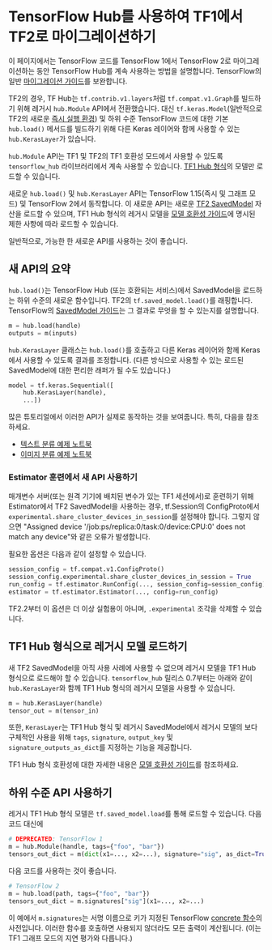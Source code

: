<!--* freshness: { owner: 'maringeo' reviewed: '2022-07-11' } *-->

# TensorFlow Hub를 사용하여 TF1에서 TF2로 마이그레이션하기

이 페이지에서는 TensorFlow 코드를 TensorFlow 1에서 TensorFlow 2로 마이그레이션하는 동안 TensorFlow Hub를 계속 사용하는 방법을 설명합니다. TensorFlow의 일반 [마이그레이션 가이드](https://www.tensorflow.org/guide/migrate)를 보완합니다.

TF2의 경우, TF Hub는 `tf.contrib.v1.layers`처럼 `tf.compat.v1.Graph`를 빌드하기 위해 레거시 `hub.Module` API에서 전환했습니다. 대신 `tf.keras.Model`(일반적으로 TF2의 새로운 [즉시 실행 환경](https://www.tensorflow.org/guide/eager_)) 및 하위 수준 TensorFlow 코드에 대한 기본 `hub.load()` 메서드를 빌드하기 위해 다른 Keras 레이어와 함께 사용할 수 있는 `hub.KerasLayer`가 있습니다.

`hub.Module` API는 TF1 및 TF2의 TF1 호환성 모드에서 사용할 수 있도록 `tensorflow_hub` 라이브러리에서 계속 사용할 수 있습니다. [TF1 Hub 형식](tf1_hub_module.md)의 모델만 로드할 수 있습니다.

새로운 `hub.load()` 및 `hub.KerasLayer` API는 TensorFlow 1.15(즉시 및 그래프 모드) 및 TensorFlow 2에서 동작합니다. 이 새로운 API는 새로운 [TF2 SavedModel](tf2_saved_model.md) 자산을 로드할 수 있으며, TF1 Hub 형식의 레거시 모델을 [모델 호환성 가이드](model_compatibility.md)에 명시된 제한 사항에 따라 로드할 수 있습니다.

일반적으로, 가능한 한 새로운 API를 사용하는 것이 좋습니다.

## 새 API의 요약

`hub.load()`는 TensorFlow Hub (또는 호환되는 서비스)에서 SavedModel을 로드하는 하위 수준의 새로운 함수입니다. TF2의 `tf.saved_model.load()`를 래핑합니다. TensorFlow의 [SavedModel 가이드](https://www.tensorflow.org/guide/saved_model)는 그 결과로 무엇을 할 수 있는지를 설명합니다.

```python
m = hub.load(handle)
outputs = m(inputs)
```

`hub.KerasLayer` 클래스는 `hub.load()`를 호출하고 다른 Keras 레이어와 함께 Keras에서 사용할 수 있도록 결과를 조정합니다. (다른 방식으로 사용할 수 있는 로드된 SavedModel에 대한 편리한 래퍼가 될 수도 있습니다.)

```python
model = tf.keras.Sequential([
    hub.KerasLayer(handle),
    ...])
```

많은 튜토리얼에서 이러한 API가 실제로 동작하는 것을 보여줍니다. 특히, 다음을 참조하세요.

- [텍스트 분류 예제 노트북](https://github.com/tensorflow/hub/blob/master/examples/colab/tf2_text_classification.ipynb)
- [이미지 분류 예제 노트북](https://github.com/tensorflow/hub/blob/master/examples/colab/tf2_image_retraining.ipynb)

### Estimator 훈련에서 새 API 사용하기

매개변수 서버(또는 원격 기기에 배치된 변수가 있는 TF1 세션에서)로 훈련하기 위해 Estimator에서 TF2 SavedModel을 사용하는 경우, tf.Session의 ConfigProto에서 `experimental.share_cluster_devices_in_session`를 설정해야 합니다. 그렇지 않으면 "Assigned device '/job:ps/replica:0/task:0/device:CPU:0' does not match any device"와 같은 오류가 발생합니다.

필요한 옵션은 다음과 같이 설정할 수 있습니다.

```python
session_config = tf.compat.v1.ConfigProto()
session_config.experimental.share_cluster_devices_in_session = True
run_config = tf.estimator.RunConfig(..., session_config=session_config)
estimator = tf.estimator.Estimator(..., config=run_config)
```

TF2.2부터 이 옵션은 더 이상 실험용이 아니며, `.experimental` 조각을 삭제할 수 있습니다.

## TF1 Hub 형식으로 레거시 모델 로드하기

새 TF2 SavedModel을 아직 사용 사례에 사용할 수 없으며 레거시 모델을 TF1 Hub 형식으로 로드해야 할 수 있습니다. `tensorflow_hub` 릴리스 0.7부터는 아래와 같이 `hub.KerasLayer`와 함께 TF1 Hub 형식의 레거시 모델을 사용할 수 있습니다.

```python
m = hub.KerasLayer(handle)
tensor_out = m(tensor_in)
```

또한, `KerasLayer`는 TF1 Hub 형식 및 레거시 SavedModel에서 레거시 모델의 보다 구체적인 사용을 위해 `tags`, `signature`, `output_key` 및 `signature_outputs_as_dict`를 지정하는 기능을 제공합니다.

TF1 Hub 형식 호환성에 대한 자세한 내용은 [모델 호환성 가이드](model_compatibility.md)를 참조하세요.

## 하위 수준 API 사용하기

레거시 TF1 Hub 형식 모델은 `tf.saved_model.load`를 통해 로드할 수 있습니다. 다음 코드 대신에

```python
# DEPRECATED: TensorFlow 1
m = hub.Module(handle, tags={"foo", "bar"})
tensors_out_dict = m(dict(x1=..., x2=...), signature="sig", as_dict=True)
```

다음 코드를 사용하는 것이 좋습니다.

```python
# TensorFlow 2
m = hub.load(path, tags={"foo", "bar"})
tensors_out_dict = m.signatures["sig"](x1=..., x2=...)
```

이 예에서 `m.signatures`는 서명 이름으로 키가 지정된 TensorFlow [concrete 함수](https://www.tensorflow.org/tutorials/customization/performance#tracing)의 사전입니다. 이러한 함수를 호출하면 사용되지 않더라도 모든 출력이 계산됩니다. (이는 TF1 그래프 모드의 지연 평가와 다릅니다.)
